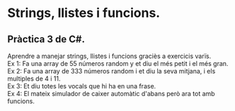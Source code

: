# Strings, llistes i funcions.
## Pràctica 3 de C#.

Aprendre a manejar strings, llistes i funcions graciès a exercicis varïs.  
Ex 1: Fa una array de 55 números random y et diu el més petit i el més gran.  
Ex 2: Fa una array de 333 números random i et diu la seva mitjana, i els multiples de 4 i 11.  
Ex 3: Et diu totes les vocals que hi ha en una frase.  
Ex 4: El mateix simulador de caixer automàtic d'abans però ara tot amb funcions.
